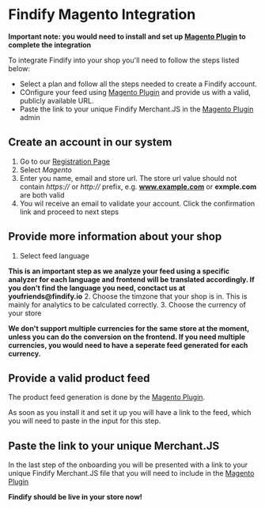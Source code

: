# Findify Magento Integration

__Important note: you would need to install and set up [Magento Plugin](https://www.magentocommerce.com/magento-connect/findify-search-autocomplete.html) to complete the integration__

To integrate Findify into your shop you'll need to follow the steps listed below:

* Select a plan and follow all the steps needed to create a Findify account.
* COnfigure your feed using [Magento Plugin](https://www.magentocommerce.com/magento-connect/findify-search-autocomplete.html) and provide us with a valid, publicly available URL.
* Paste the link to your unique Findify Merchant.JS in the [Magento Plugin](https://www.magentocommerce.com/magento-connect/findify-search-autocomplete.html) admin

## Create an account in our system

1. Go to our [Registration Page](https://dashboard.findify.io/#/sign-in/register)
2. Select _Magento_
3. Enter you name, email and store url. The store url value should not contain _https://_ or _http://_ prefix, e.g. __www.example.com__ or __exmple.com__ are both valid
4. You wil receive an email to validate your account. Click the confirmation link and proceed to next steps

## Provide more information about your shop

1. Select feed language

__This is an important step as we analyze your feed using a specific analyzer for each language  and frontend will be translated accordingly. If you don't find the language you need, conctact us at youfriends@findify.io__
2. Choose the timzone that your shop is in. This is mainly for analytics to be calculated correctly.
3. Choose the currency of your store

__We don't support multiple currencies for the same store at the moment, unless you can do the conversion on the frontend. If you need multiple currencies, you would need to have a seperate feed generated for each currency.__

## Provide a valid product feed

The product feed generation is done by the [Magento Plugin](https://www.magentocommerce.com/magento-connect/findify-search-autocomplete.html). 

As soon as you install it and set it up you will have a link to the feed, which you will need to paste in the input for this step.

## Paste the link to your unique Merchant.JS

In the last step of the onboarding you will be presented with a link to your unique Findify Merchant.JS file that you will need to include in the [Magento Plugin](https://www.magentocommerce.com/magento-connect/findify-search-autocomplete.html)

__Findify should be live in your store now!__

